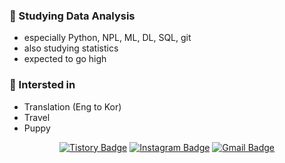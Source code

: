 ### :sparkling_heart: Studying Data Analysis
- especially Python, NPL, ML, DL, SQL, git
- also studying statistics
- expected to go high

### :sparkling_heart: Intersted in
- Translation (Eng to Kor)
- Travel
- Puppy

<div align=center>
  
[![Tistory Badge](https://img.shields.io/badge/-Tistory-orange?style=flat-square&link=http://wonyoung-ji.tistory.com/)](http://wonyoung-ji.tistory.com/)
[![Instagram Badge](https://img.shields.io/badge/-Instagram-dd2a7b?style=flat-square&logo=instagram&logoColor=white&link=https://www.instagram.com/weloveyoung2/)](https://www.instagram.com/weloveyoung2/) 
[![Gmail Badge](https://img.shields.io/badge/-Gmail-d14836?style=flat-square&logo=Gmail&logoColor=white&link=mailto:wonyoungji72@gmail.com)](mailto:wonyoungji72@gmail.com)

</div>

